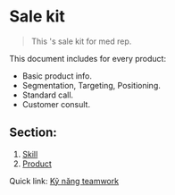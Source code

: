 # Sale kit

> This 's sale kit for med rep.

This document includes for every product:
* Basic product info.
* Segmentation, Targeting, Positioning.
* Standard call.
* Customer consult.

## Section:
1. [Skill](/skill/overview.md)
2. [Product](/product/)

Quick link:
[Kỹ năng teamwork](/skill/teamwork.md)